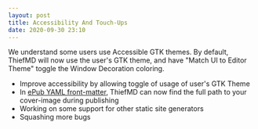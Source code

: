```yaml
---
layout: post
title: Accessibility And Touch-Ups
date: 2020-09-30 23:10
---
```


We understand some users use Accessible GTK themes. By default, ThiefMD will now use the user's GTK theme, and have "Match UI to Editor Theme" toggle the Window Decoration coloring.

<!-- more -->

* Improve accessibility by allowing toggle of usage of user's GTK Theme
* In [ePub YAML front-matter](https://pandoc.org/MANUAL.html#epub-metadata), ThiefMD can now find the full path to your cover-image during publishing
* Working on some support for other static site generators
* Squashing more bugs

